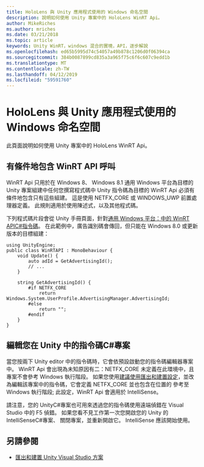 ```yaml
---
title: HoloLens 與 Unity 應用程式使用的 Windows 命名空間
description: 說明如何使用 Unity 專案中的 HoloLens WinRT Api。
author: MikeRiches
ms.author: mriches
ms.date: 03/21/2018
ms.topic: article
keywords: Unity WinRT，windows 混合的實境，API，逐步解說
ms.openlocfilehash: ed65b5995d74c54057a49b878c1206d0f06394ca
ms.sourcegitcommit: 384b0087899cd835a3a965f75c6f6c607c9edd1b
ms.translationtype: MT
ms.contentlocale: zh-TW
ms.lasthandoff: 04/12/2019
ms.locfileid: "59591760"
---
```

# <a name="using-the-windows-namespace-with-unity-apps-for-hololens"></a>HoloLens 與 Unity 應用程式使用的 Windows 命名空間

此頁面說明如何使用 Unity 專案中的 HoloLens WinRT Api。

## <a name="conditionally-include-winrt-api-calls"></a>有條件地包含 WinRT API 呼叫

WinRT Api 只用於在 Windows 8、 Windows 8.1 通用 Windows 平台為目標的 Unity 專案組建中任何您撰寫程式碼中 Unity 指令碼為目標的 WinRT Api 必須有條件地包含只有這些組建。 這是使用 NETFX_CORE 或 WINDOWS_UWP 前置處理器定義。 此規則適用於使用陳述式，以及其他程式碼。

下列程式碼片段會從 Unity 手冊頁面，針對[通用 Windows 平台：中的 WinRT APIC#指令碼](http://docs.unity3d.com/Manual/windowsstore-scripts.html)。 在此範例中，廣告識別碼會傳回，但只能在 Windows 8.0 或更新版本的目標組建：

```
using UnityEngine;
public class WinRTAPI : MonoBehaviour {
    void Update() {
        auto adId = GetAdvertisingId();
        // ...
    }

    string GetAdvertisingId() {
        #if NETFX_CORE
            return Windows.System.UserProfile.AdvertisingManager.AdvertisingId;
        #else
            return "";
        #endif
    }
}
```

## <a name="edit-your-scripts-in-a-unity-c-project"></a>編輯您在 Unity 中的指令碼C#專案

當您按兩下 Unity editor 中的指令碼時，它會依預設啟動您的指令碼編輯器專案中。 WinRT Api 會出現為未知原因有二：NETFX_CORE 未定義在此環境中，且專案不會參考 Windows 執行階段。 如果您使用[建議使用匯出和建置設定](exporting-and-building-a-unity-visual-studio-solution.md)，並改為編輯該專案中的指令碼，它會定義 NETFX_CORE 並也包含在位置的 參考至 Windows 執行階段; 此設定，WinRT Api 會適用於 IntelliSense。

請注意，您的 UnityC#專案也可用來透過您的指令碼使用遠端偵錯在 Visual Studio 中的 F5 偵錯。 如果您看不見工作第一次您開啟您的 Unity 的 IntelliSenseC#專案、 關閉專案，並重新開啟它。 IntelliSense 應該開始使用。

## <a name="see-also"></a>另請參閱
* [匯出和建置 Unity Visual Studio 方案](exporting-and-building-a-unity-visual-studio-solution.md)

